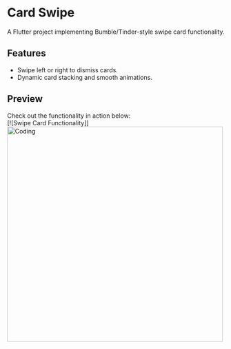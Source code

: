 # Card Swipe

A Flutter project implementing Bumble/Tinder-style swipe card functionality.

## Features

- Swipe left or right to dismiss cards.
- Dynamic card stacking and smooth animations.

## Preview

Check out the functionality in action below:  
[![Swipe Card Functionality]]
<img align="center" src="/card_swipe_preview.gif" alt="Coding"  width="500" />
